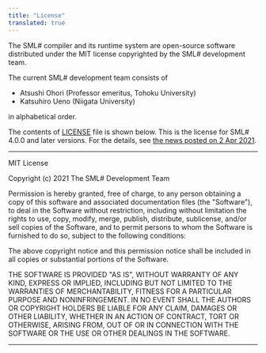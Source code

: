 ```yaml
---
title: "License"
translated: true
---
```

The SML# compiler and its runtime system are open-source software distributed under the MIT license copyrighted by the SML# development team.

The current SML# development team consists of

* Atsushi Ohori (Professor emeritus, Tohoku University)
* Katsuhiro Ueno (Niigata University)

in alphabetical order.

The contents of [LICENSE](https://github.com/smlsharp/smlsharp/blob/master/LICENSE)
file is shown below.
This is the license for SML# 4.0.0 and later versions.
For the details, see
[the news posted on 2 Apr 2021](../../news/_posts/2021-04-02-relicensing.md).

----

MIT License

Copyright (c) 2021 The SML# Development Team

Permission is hereby granted, free of charge, to any person obtaining
a copy of this software and associated documentation files (the
"Software"), to deal in the Software without restriction, including
without limitation the rights to use, copy, modify, merge, publish,
distribute, sublicense, and/or sell copies of the Software, and to
permit persons to whom the Software is furnished to do so, subject to
the following conditions:

The above copyright notice and this permission notice shall be
included in all copies or substantial portions of the Software.

THE SOFTWARE IS PROVIDED "AS IS", WITHOUT WARRANTY OF ANY KIND,
EXPRESS OR IMPLIED, INCLUDING BUT NOT LIMITED TO THE WARRANTIES OF
MERCHANTABILITY, FITNESS FOR A PARTICULAR PURPOSE AND
NONINFRINGEMENT. IN NO EVENT SHALL THE AUTHORS OR COPYRIGHT HOLDERS BE
LIABLE FOR ANY CLAIM, DAMAGES OR OTHER LIABILITY, WHETHER IN AN ACTION
OF CONTRACT, TORT OR OTHERWISE, ARISING FROM, OUT OF OR IN CONNECTION
WITH THE SOFTWARE OR THE USE OR OTHER DEALINGS IN THE SOFTWARE.

----
